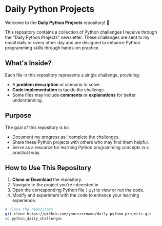 # Daily Python Projects

Welcome to the **Daily Python Projects** repository! 🎉

This repository contains a collection of Python challenges I receive through the "Daily Python Projects" newsletter. These challenges are sent to my email daily or every other day and are designed to enhance Python programming skills through hands-on practice.

## What's Inside?

Each file in this repository represents a single challenge, providing:

- A **problem description** or scenario to solve.
- **Code implementation** to tackle the challenge.
- Some files may include **comments** or **explanations** for better understanding.

## Purpose

The goal of this repository is to:

- Document my progress as I complete the challenges.
- Share these Python projects with others who may find them helpful.
- Serve as a resource for learning Python programming concepts in a practical way.

## How to Use This Repository

1. **Clone or Download** the repository.
2. Navigate to the project you're interested in.
3. Open the corresponding Python file (`.py`) to view or run the code.
4. Modify and experiment with the code to enhance your learning experience.

```bash
# Clone the repository
git clone https://github.com/yourusername/daily-python-projects.git
cd python_daily_challenges
```
